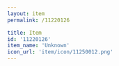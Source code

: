 ```yaml
---
layout: item
permalink: /11220126

title: Item
id: '11220126'
item_name: 'Unknown'
icon_url: 'item/icon/11250012.png'
---
```

